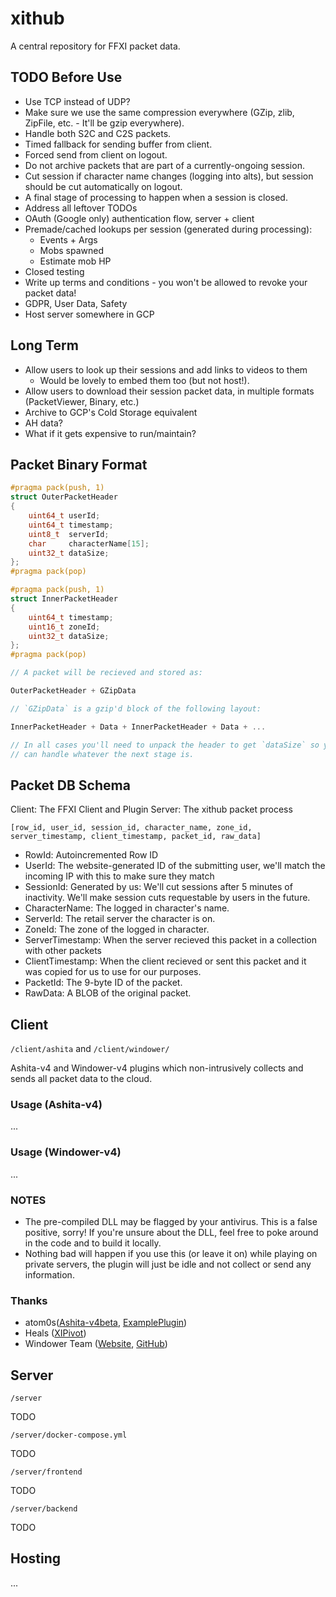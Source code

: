 # xithub

A central repository for FFXI packet data.

## TODO Before Use

- Use TCP instead of UDP?
- Make sure we use the same compression everywhere (GZip, zlib, ZipFile, etc. - It'll be gzip everywhere).
- Handle both S2C and C2S packets.
- Timed fallback for sending buffer from client.
- Forced send from client on logout.
- Do not archive packets that are part of a currently-ongoing session.
- Cut session if character name changes (logging into alts), but session should be cut automatically on logout.
- A final stage of processing to happen when a session is closed.
- Address all leftover TODOs
- OAuth (Google only) authentication flow, server + client
- Premade/cached lookups per session (generated during processing):
  - Events + Args
  - Mobs spawned
  - Estimate mob HP
- Closed testing
- Write up terms and conditions - you won't be allowed to revoke your packet data!
- GDPR, User Data, Safety
- Host server somewhere in GCP

## Long Term

- Allow users to look up their sessions and add links to videos to them
  - Would be lovely to embed them too (but not host!).
- Allow users to download their session packet data, in multiple formats (PacketViewer, Binary, etc.)
- Archive to GCP's Cold Storage equivalent
- AH data?
- What if it gets expensive to run/maintain?

## Packet Binary Format

```cpp
#pragma pack(push, 1)
struct OuterPacketHeader
{
    uint64_t userId;
    uint64_t timestamp;
    uint8_t  serverId;
    char     characterName[15];
    uint32_t dataSize;
};
#pragma pack(pop)

#pragma pack(push, 1)
struct InnerPacketHeader
{
    uint64_t timestamp;
    uint16_t zoneId;
    uint32_t dataSize;
};
#pragma pack(pop)

// A packet will be recieved and stored as:

OuterPacketHeader + GZipData

// `GZipData` is a gzip'd block of the following layout:

InnerPacketHeader + Data + InnerPacketHeader + Data + ...

// In all cases you'll need to unpack the header to get `dataSize` so you
// can handle whatever the next stage is.
```

## Packet DB Schema

Client: The FFXI Client and Plugin
Server: The xithub packet process

```
[row_id, user_id, session_id, character_name, zone_id, server_timestamp, client_timestamp, packet_id, raw_data]
```

- RowId: Autoincremented Row ID
- UserId: The website-generated ID of the submitting user, we'll match the incoming IP with this to make sure they match
- SessionId: Generated by us: We'll cut sessions after 5 minutes of inactivity. We'll make session cuts requestable by users in the future.
- CharacterName: The logged in character's name.
- ServerId: The retail server the character is on.
- ZoneId: The zone of the logged in character.
- ServerTimestamp: When the server recieved this packet in a collection with other packets
- ClientTimestamp: When the client recieved or sent this packet and it was copied for us to use for our purposes.
- PacketId: The 9-byte ID of the packet.
- RawData: A BLOB of the original packet.

## Client

`/client/ashita` and `/client/windower/`

Ashita-v4 and Windower-v4 plugins which non-intrusively collects and sends all packet data to the cloud.

### Usage (Ashita-v4)

...

### Usage (Windower-v4)

...

### NOTES

- The pre-compiled DLL may be flagged by your antivirus. This is a false positive, sorry! If you're unsure about the DLL, feel free to poke around in the code and to build it locally.
- Nothing bad will happen if you use this (or leave it on) while playing on private servers, the plugin will just be idle and not collect or send any information.

### Thanks

- atom0s([Ashita-v4beta](https://github.com/AshitaXI/Ashita-v4beta), [ExamplePlugin](https://github.com/AshitaXI/ExamplePlugin))
- Heals ([XIPivot](https://github.com/Shirk/XIPivot))
- Windower Team ([Website](https://www.windower.net/), [GitHub](https://github.com/Windower))

## Server

`/server`

TODO

`/server/docker-compose.yml`

TODO

`/server/frontend`

TODO

`/server/backend`

TODO

## Hosting

...
